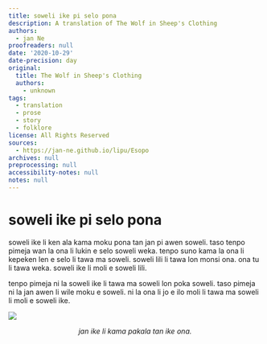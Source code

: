 ```yaml
---
title: soweli ike pi selo pona
description: A translation of The Wolf in Sheep's Clothing
authors:
  - jan Ne
proofreaders: null
date: '2020-10-29'
date-precision: day
original:
  title: The Wolf in Sheep's Clothing
  authors:
    - unknown
tags:
  - translation
  - prose
  - story
  - folklore
license: All Rights Reserved
sources:
  - https://jan-ne.github.io/lipu/Esopo
archives: null
preprocessing: null
accessibility-notes: null
notes: null
---
```


# soweli ike pi selo pona

soweli ike li ken ala kama moku pona tan jan pi awen soweli. taso tenpo pimeja wan la ona li lukin e selo soweli weka. tenpo suno kama la ona li kepeken len e selo li tawa ma soweli. soweli lili li tawa lon monsi ona. ona tu li tawa weka. soweli ike li moli e soweli lili.

tenpo pimeja ni la soweli ike li tawa ma soweli lon poka soweli. taso pimeja ni la jan awen li wile moku e soweli. ni la ona li jo e ilo moli li tawa ma soweli li moli e soweli ike.

![](https://jan-ne.github.io/lipu/Esopo/soweli_ike_pi_selo_pona.jpg)

*<p style="text-align: center;">jan ike li kama pakala tan ike ona.</p>*